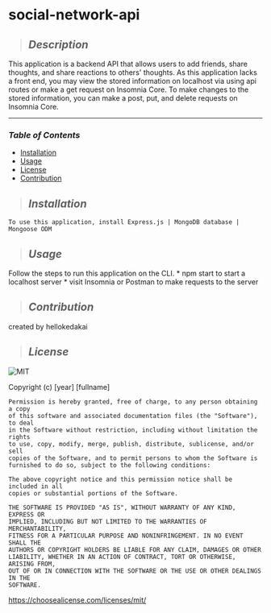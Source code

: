 # **social-network-api**

  >## **_Description_**

  This application is a backend API that allows users to add friends, share thoughts, and share reactions to others' thoughts. As this application lacks a front end, you may view the stored information on localhost via using api routes or make a get request on Insomnia Core. To make changes to the stored information, you can make a post, put, and delete requests on Insomnia Core. 

  ---
  ### **_Table of Contents_**

  * [Installation](#installation)
  * [Usage](#usage)
  * [License](#license)
  * [Contribution](#contribution)

  >## **_Installation_**

  ```
  To use this application, install Express.js | MongoDB database | Mongoose ODM
  ```

  >## **_Usage_**

  Follow the steps to run this application on the CLI. * npm start to start a localhost server * visit Insomnia or Postman to make requests to the server
  

  >## **_Contribution_**

  created by hellokedakai

  

  >## **_License_**

  ![MIT](https://img.shields.io/badge/license-MIT-blue)

  Copyright (c) [year] [fullname]

    Permission is hereby granted, free of charge, to any person obtaining a copy
    of this software and associated documentation files (the "Software"), to deal
    in the Software without restriction, including without limitation the rights
    to use, copy, modify, merge, publish, distribute, sublicense, and/or sell
    copies of the Software, and to permit persons to whom the Software is
    furnished to do so, subject to the following conditions:
    
    The above copyright notice and this permission notice shall be included in all
    copies or substantial portions of the Software.
    
    THE SOFTWARE IS PROVIDED "AS IS", WITHOUT WARRANTY OF ANY KIND, EXPRESS OR
    IMPLIED, INCLUDING BUT NOT LIMITED TO THE WARRANTIES OF MERCHANTABILITY,
    FITNESS FOR A PARTICULAR PURPOSE AND NONINFRINGEMENT. IN NO EVENT SHALL THE
    AUTHORS OR COPYRIGHT HOLDERS BE LIABLE FOR ANY CLAIM, DAMAGES OR OTHER
    LIABILITY, WHETHER IN AN ACTION OF CONTRACT, TORT OR OTHERWISE, ARISING FROM,
    OUT OF OR IN CONNECTION WITH THE SOFTWARE OR THE USE OR OTHER DEALINGS IN THE
    SOFTWARE.

  https://choosealicense.com/licenses/mit/

  
